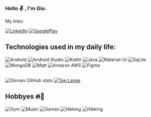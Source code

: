 ### Hello ✌️ , I'm Gio. 

My links:

[![Linkedin](https://img.shields.io/badge/LinkedIn-0077B5?style=for-the-badge&logo=linkedin&logoColor=white)](https://www.linkedin.com/in/giovani-colombarolli/)
[![GooglePlay](https://img.shields.io/badge/Google_Play-414141?style=for-the-badge&logo=google-play&logoColor=white)]()


## Technologies used in my daily life:
<div style="display: inline_block">
  <img align="center" alt="Android" src="https://img.shields.io/badge/Android-3DDC84.svg?style=for-the-badge&logo=Android&logoColor=white" />
  <img align="center" alt="Android Studio" src="https://img.shields.io/badge/Android_Studio-3DDC84?style=for-the-badge&logo=android-studio&logoColor=white" />
  <img align="center" alt="Kotlin" src="https://img.shields.io/badge/Kotlin-7F52FF.svg?style=for-the-badge&logo=Kotlin&logoColor=white" />
  <img align="center" alt="Java" src="https://img.shields.io/badge/Java-ED8B00?style=for-the-badge&logo=openjdk&logoColor=white" />
  <img align="center" alt="Material-Ui" src="https://img.shields.io/badge/Material--UI-0081CB?style=for-the-badge&logo=material-ui&logoColor=white" />
  <img align="center" alt="SqLite" src="https://img.shields.io/badge/SQLite-07405E?style=for-the-badge&logo=sqlite&logoColor=white" />
  <img align="center" alt="MongoDB" src="https://img.shields.io/badge/MongoDB-4EA94B?style=for-the-badge&logo=mongodb&logoColor=white" />
  <img align="center" alt="Mqtt" src="https://img.shields.io/badge/MQTT-660066.svg?style=for-the-badge&logo=MQTT&logoColor=white" />
  <img align="center" alt="Amazon AWS" src="https://img.shields.io/badge/Amazon_AWS-FF9900?style=for-the-badge&logo=amazonaws&logoColor=white" />
  <img align="center" alt="Figma" src="https://img.shields.io/badge/Figma-F24E1E?style=for-the-badge&logo=figma&logoColor=white" />
  <br>
  <br>

  ![Giovani GitHub stats](https://github-readme-stats.vercel.app/api?username=giocolombarolli&show_icons=true&theme=tokyonight)
  [![Top Langs](https://github-readme-stats.vercel.app/api/top-langs/?username=giocolombarolli&layout=compact&theme=radical)](https://github.com/giocolombarolli/github-readme-stats)

## Hobbyes 🔥🚀
<div style="display: inline_block">
  
  <img align="center" alt="Gym" src="https://img.shields.io/badge/🏋️‍♂️-GYM-1511E0.svg?style=for-the-badge" />
  <img align="center" alt="Music" src="https://img.shields.io/badge/🎸-Music-e31945.svg?style=for-the-badge" />
  <img align="center" alt="Games" src="https://img.shields.io/badge/🧙‍♂️-Games-6f6ac2.svg?style=for-the-badge" />
  <img align="center" alt="Hikking" src="https://img.shields.io/badge/🏃‍♂️-Hikking-FFFF00.svg?style=for-the-badge" />
  <img align="center" alt="Hikking" src="https://img.shields.io/badge/📜-Study-C5A5E0.svg?style=for-the-badge" />
</div><br/>
